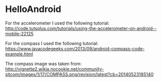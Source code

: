 # HelloAndroid

For the accelerometer I used the following tutorial:
http://code.tutsplus.com/tutorials/using-the-accelerometer-on-android--mobile-22125

For the compass I used the following tutorial:
https://www.javacodegeeks.com/2013/09/android-compass-code-example.html

The compass image was taken from:
http://vignette2.wikia.nocookie.net/community-sitcom/images/1/17/COMPASS.png/revision/latest?cb=20140523185140
